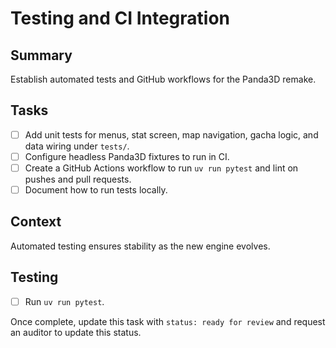 # Testing and CI Integration

## Summary
Establish automated tests and GitHub workflows for the Panda3D remake.

## Tasks
- [ ] Add unit tests for menus, stat screen, map navigation, gacha logic, and data wiring under `tests/`.
- [ ] Configure headless Panda3D fixtures to run in CI.
- [ ] Create a GitHub Actions workflow to run `uv run pytest` and lint on pushes and pull requests.
- [ ] Document how to run tests locally.

## Context
Automated testing ensures stability as the new engine evolves.

## Testing
- [ ] Run `uv run pytest`.

Once complete, update this task with `status: ready for review` and request an auditor to update this status.
